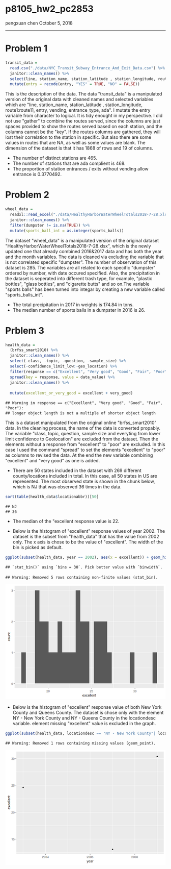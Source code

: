 p8105\_hw2\_pc2853
================
pengxuan chen
October 5, 2018

------------------------------------------------------------------------

Problem 1
=========

``` r
transit_data = 
  read.csv("./data/NYC_Transit_Subway_Entrance_And_Exit_Data.csv") %>% 
  janitor::clean_names() %>% 
  select(line, station_name, station_latitude , station_longitude, route1:route11, entry, vending, entrance_type, ada) %>% 
  mutate(entry = recode(entry, "YES" = TRUE, "NO" = FALSE))
```

This is the description of the data. The data "transit\_data" is a manipulated version of the original data with cleaned names and selected variables which are "line, station\_name, station\_latitude , station\_longitude, route1:route11, entry, vending, entrance\_type, ada". I mutate the entry variable from character to logical. It is tidy enought in my perspective. I did not use "gather" to combine the routes served, since the columns are just spaces provided to show the routes served based on each station, and the columns cannot be the "key". If the routes columns are gathered, they will lost their correlation to the station in specific. But also there are some values in routes that are NA, as well as some values are blank. The dimension of the dataset is that it has 1868 of rows and 19 of columns.

-   The number of distinct stations are 465.
-   The number of stations that are ada complient is 468.
-   The proportion of station entrances / exits without vending allow entrance is 0.3770492.

Problem 2
=========

``` r
wheel_data = 
  readxl::read_excel("./data/HealthyHarborWaterWheelTotals2018-7-28.xlsx", range = cell_cols(1:14)) %>% 
  janitor::clean_names() %>% 
  filter(dumpster != is.na(TRUE)) %>% 
  mutate(sports_ball_int = as.integer(sports_balls))
```

The dataset "wheel\_data" is a manipulated version of the original dataset "HealthyHarborWaterWheelTotals2018-7-28.xlsx", which is the newly updated one that already combined 2016&2017 data and has both the year and the month variables. The data is cleaned via excluding the variable that is not correlated specific "dumpster". The number of observation of this dataset is 285. The variables are all related to each specific "dumpster" ordered by number, with date occured specified. Also, the precipitation in the dataset is seperated into different trash type, for example, "plastic bottles", "glass bottles", and "cigarette butts" and so on.The variable "sports balls" has been turned into integar by creating a new variable called "sports\_balls\_int".

-   The total precipitation in 2017 in weights is 174.84 in tons.
-   The median number of sports balls in a dumpster in 2016 is 26.

Prblem 3
========

``` r
health_data = 
  (brfss_smart2010) %>% 
  janitor::clean_names() %>%  
  select(-class, -topic, -question, -sample_size) %>% 
  select(-confidence_limit_low:-geo_location) %>% 
  filter(response == c("Excellent", "Very good", "Good", "Fair", "Poor")) %>% 
  spread(key = response, value = data_value) %>% 
  janitor::clean_names() %>% 
  
  mutate(excellent_or_very_good = excellent + very_good)
```

    ## Warning in response == c("Excellent", "Very good", "Good", "Fair", "Poor"):
    ## longer object length is not a multiple of shorter object length

This is a dataset manipulated from the original online "brfss\_smart2010" data. In the cleaning process, the name of the data is converted propably. The variable "class, topic, question, sample size and everyting from lower limit confidence to Geolocation" are excluded from the dataset. Then the elements without a response from "excellent" to "poor" are excluded. In this case I used the command "spread" to set the elements "excellent" to "poor" as columns to revised the data. At the end the new variable combining "excellent" and "very good" as one is added.

-   There are 50 states included in the dataset with 269 different county/locations included in total. In this case, all 50 states in US are represented. The most observed state is shown in the chunk below, which is NJ that was observed 36 times in the data.

``` r
sort(table(health_data$locationabbr))[50]
```

    ## NJ 
    ## 36

-   The median of the "excellent response value is 22.

-   Below is the histogram of "excellent" response values of year 2002. The dataset is the subset from "health\_data" that has the value from 2002 only. The x axis is chose to be the value of "excellent". The width of the bin is picked as default.

``` r
ggplot(subset(health_data, year == 2002), aes(x = excellent)) + geom_histogram()
```

    ## `stat_bin()` using `bins = 30`. Pick better value with `binwidth`.

    ## Warning: Removed 5 rows containing non-finite values (stat_bin).

![](p8105_hw2_pc2853_files/figure-markdown_github/excellent_hist-1.png)

-   Below is the histogram of "excellent" response value of both New York County and Queens County. The dataset is chose only with the element NY - New York County and NY - Queens County in the locationdesc variable. element missing "excellent" value is excluded in the graph.

``` r
ggplot(subset(health_data, locationdesc == "NY - New York County"| locationdesc == "NY - Queens County"), aes(x = year, y = excellent)) + geom_point()
```

    ## Warning: Removed 1 rows containing missing values (geom_point).

![](p8105_hw2_pc2853_files/figure-markdown_github/scatterplot-1.png)
